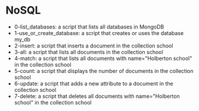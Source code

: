 # NoSQL

- 0-list_databases: a script that lists all databases in MongoDB
- 1-use_or_create_database: a script that creates or uses the database my_db
- 2-insert: a script that inserts a document in the collection school
- 3-all: a script that lists all documents in the collection school
- 4-match: a script that lists all documents with name="Holberton school" in the collection school
- 5-count: a script that displays the number of documents in the collection school
- 6-update: a script that adds a new attribute to a document in the collection school
- 7-delete: a script that deletes all documents with name="Holberton school" in the collection school
